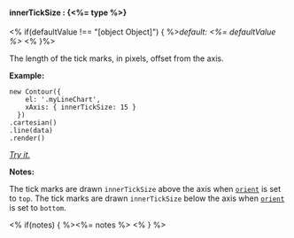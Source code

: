 #### **innerTickSize** : {<%= type %>}

<% if(defaultValue !== "[object Object]") { %>*default: <%= defaultValue %>* <% }%>

The length of the tick marks, in pixels, offset from the axis. 

**Example:**

    new Contour({
        el: '.myLineChart',
        xAxis: { innerTickSize: 15 }
      })
    .cartesian()
    .line(data)
    .render()

*[Try it.](<%= jsFiddleLink %>)*

**Notes:**

The tick marks are drawn `innerTickSize` above the axis when [`orient`](#config_config.xAxis.orient) is set to `top`. The tick marks are drawn `innerTickSize` below the axis when [`orient`](#config_config.xAxis.orient) is set to `bottom`.

<% if(notes) { %><%= notes %> <% } %>

